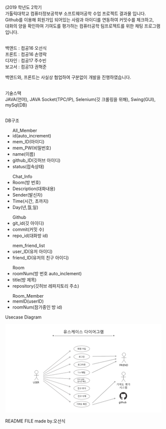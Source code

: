 (2019 학년도 2학기<br>
가톨릭대학교 컴퓨터정보공학부 소프트웨어공학 수업 프로젝트 결과물 입니다.<br>
Github를 이용해 회원가입 되어있는 사람과 아이디를 연동하여 커밋수를 체크하고,<br>
대화의 양을 확인하여 기여도를 평가하는 컴퓨터공학 팀프로젝트를 위한 채팅 프로그램입니다.<br><br>

백앤드 : 컴공16 오선식<br>
프론트 : 컴공16 손영락<br>
디자인 : 컴공17 주수빈<br>
보고서 : 컴공13 권혁준<br>

백앤드와, 프론트는 사실상 협업하여 구분없이 개발을 진행하였습니다.<br><br>

기술스택<br>
JAVA(언어), JAVA Socket(TPC/IP), Selenium(깃 크롤링을 위해), Swing(GUI), mySql(DB)<br><br>

DB구조<br>
<ul>All_Member
  <li>id(auto_increment)</li>
  <li>mem_ID(아이디)</li>
  <li>mem_PW(비밀번호)</li>
  <li>name(이름)</li>
  <li>github_ID(깃허브 아이디)</li>
  <li>status(접속상태)</li>
</ul>

<ul>Chat_Info
  <li>Room(방 번호)</li>
  <li>Description(대화내용)</li>
  <li>Sender(발신자)</li>
  <li>Time(시간, 초까지)</li>
  <li>Day(년,월,일)</li>
</ul>

<ul>Github
  <li>git_id(깃 아이디)</li>
  <li>commit(커밋 수)</li>
  <li>repo_id(대화방 id)</li>
</ul>

<ul>mem_friend_list
  <li>user_ID(유저 아이디)</li>
  <li>friend_ID(유저의 친구 아이디)</li>
</ul>

<ul>Room
  <li>roomNum(방 번호 auto_inclement)</li>
  <li>title(방 제목)</li>
  <li>repository(깃허브 레파지토리 주소)</li>
</ul>

<ul>Room_Member
  <li>memID(userID)</li>
  <li>roomNum(참가중인 방 id)</li>
</ul>

Usecase Diagram<br>

![Image description](./GitChat_Usecase.png)

README FILE made by.오선식
